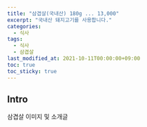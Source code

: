 ```yaml
---
title: "삼겹살(국내산) 180g ... 13,000"
excerpt: "국내산 돼지고기를 사용합니다."
categories: 
  - 식사
tags: 
  - 식사
  - 삼겹살
last_modified_at: 2021-10-11T00:00:00+09:00
toc: true
toc_sticky: true
---
```


## Intro
삼겹살 이미지 및 소개글

